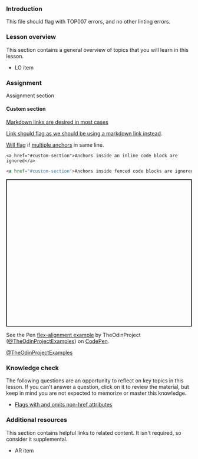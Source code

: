 ### Introduction

This file should flag with TOP007 errors, and no other linting errors.

### Lesson overview

This section contains a general overview of topics that you will learn in this lesson.

- LO item

### Assignment

<div class="lesson-content__panel" markdown="1">

Assignment section

</div>

#### Custom section

[Markdown links are desired in most cases](#custom-section)

<a href="#custom-section">Link should flag as we should be using a markdown link instead</a>.

<a href="#custom-section">Will flag</a> if <a href="#assignment">multiple anchors</a> in same line.

`<a href="#custom-section">Anchors inside an inline code block are ignored</a>`

```html
<a href="#custom-section">Anchors inside fenced code blocks are ignored</a>
```

<p class="codepen" data-height="400" data-default-tab="html,result" data-slug-hash="MWoyBzR" data-editable="true" data-user="TheOdinProjectExamples" style="height: 400px; box-sizing: border-box; display: flex; align-items: center; justify-content: center; border: 2px solid; margin: 1em 0; padding: 1em;">

<!-- Does not flag anchor tags for codepen embeds -->
<span>See the Pen <a href="https://codepen.io/TheOdinProjectExamples/pen/MWoyBzR">
flex-alignment example</a> by TheOdinProject (<a href="https://codepen.io/TheOdinProjectExamples">@TheOdinProjectExamples</a>)
on <a href="https://codepen.io">CodePen</a>.</span>

</p>

<!-- But will flag codepen anchors if they're not inside p.codepen -->
<a href="https://codepen.io/TheOdinProjectExamples">@TheOdinProjectExamples</a>

<script async src="https://cpwebassets.codepen.io/assets/embed/ei.js"></script>

### Knowledge check

The following questions are an opportunity to reflect on key topics in this lesson. If you can't answer a question, click on it to review the material, but keep in mind you are not expected to memorize or master this knowledge.

- <a class="knowledge-check-link" href="#knowledge-check">Flags with and omits non-href attributes</a>

### Additional resources

This section contains helpful links to related content. It isn't required, so consider it supplemental.

- AR item
